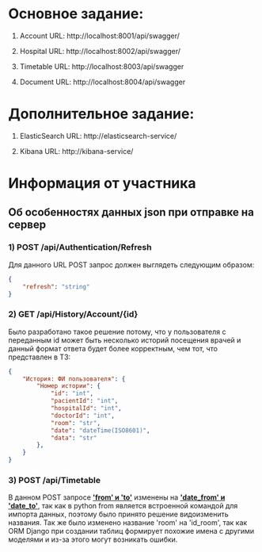 # Основное задание:

1. Account URL: http://localhost:8001/api/swagger/

2. Hospital URL: http://localhost:8002/api/swagger/

3. Timetable URL: http://localhost:8003/api/swagger

4. Document URL: http://localhost:8004/api/swagger

# Дополнительное задание:

1. ElasticSearch URL: http://elasticsearch-service/

2. Kibana URL: http://kibana-service/

# Информация от участника
## Об особенностях данных json при отправке на сервер

### 1) POST /api/Authentication/Refresh
Для данного URL POST запрос должен выглядеть следующим образом:
```json 
{
	"refresh": "string"
}
```

### 2) GET /api/History/Account/{id}
Было разработано такое решение потому, что у пользователя с переданным id может быть несколько историй посещения врачей и данный формат ответа будет более корректным, чем тот, что представлен в ТЗ:

```json
{
    "История: ФИ пользователя": {
        "Номер истории": {
            "id": "int",
            "pacientId": "int",
            "hospitalId": "int",
            "doctorId": "int",
            "room": "stг",
            "date": "dateTime(ISO8601)",
            "data": "str"
        },
    }
}
```

### 3) POST /api/Timetable
В данном POST запросе <strong><u>'from' и 'to'</u></strong> изменены на <strong><u>'date_from' и 'date_to'</u></strong>, так как в python from является встроенной командой для импорта данных, поэтому было принято решение видоизменить названия.
Так же было изменено название 'room' на 'id_room', так как ORM Django при создании таблиц формирует похожие имена с другими моделями и из-за этого могут возникать ошибки.